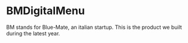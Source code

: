 # BMDigitalMenu
BM stands for Blue-Mate, an italian startup. This is the product we built during the latest year.


